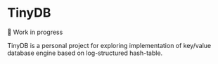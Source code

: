 # TinyDB

🚧 Work in progress

TinyDB is a personal project for exploring implementation of key/value database engine based on log-structured hash-table.